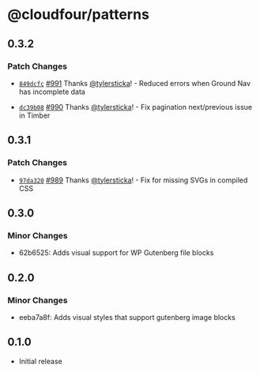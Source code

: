 # @cloudfour/patterns

## 0.3.2

### Patch Changes

- [`849dcfc`](https://github.com/cloudfour/cloudfour.com-patterns/commit/849dcfcc2c1968e7b1f853a3d01ce901ee36da77) [#991](https://github.com/cloudfour/cloudfour.com-patterns/pull/991) Thanks [@tylersticka](https://github.com/tylersticka)! - Reduced errors when Ground Nav has incomplete data

* [`dc39b08`](https://github.com/cloudfour/cloudfour.com-patterns/commit/dc39b088dc1b9eb05dcf91a086a0067f0c2324ed) [#990](https://github.com/cloudfour/cloudfour.com-patterns/pull/990) Thanks [@tylersticka](https://github.com/tylersticka)! - Fix pagination next/previous issue in Timber

## 0.3.1

### Patch Changes

- [`97da320`](https://github.com/cloudfour/cloudfour.com-patterns/commit/97da320ee80d2f004dca264f2969cb13fe6e87a7) [#989](https://github.com/cloudfour/cloudfour.com-patterns/pull/989) Thanks [@tylersticka](https://github.com/tylersticka)! - Fix for missing SVGs in compiled CSS

## 0.3.0

### Minor Changes

- 62b6525: Adds visual support for WP Gutenberg file blocks

## 0.2.0

### Minor Changes

- eeba7a8f: Adds visual styles that support gutenberg image blocks

## 0.1.0

- Initial release
